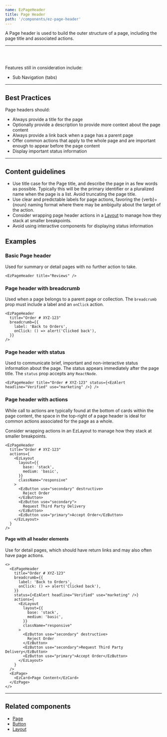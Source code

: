 ```yaml
---
name: EzPageHeader
title: Page Header
path: '/components/ez-page-header'
---
```


A Page header is used to build the outer structure of a page, including the page title and associated actions.

---

<EzAlert
  headline="This component is under development"
  tagline="There will likely be breaking changes to the API. Proceed with caution."
  use="warning"
/>

<br/>
<br/>

Features still in consideration include:

- Sub Navigation (tabs)

---

## Best Practices

Page headers should:

- Always provide a title for the page
- Optionally provide a description to provide more context about the page content
- Always provide a link back when a page has a parent page
- Offer common actions that apply to the whole page and are important enough to appear before the page content
- Display important status information

---

## Content guidelines

- Use title case for the Page title, and describe the page in as few words as possible. Typically this will be the primary identifier or a pluralized name when the page is a list. Avoid truncating the page title.
- Use clear and predictable labels for page actions, favoring the {verb}+{noun} naming format where there may be ambiguity about the target of the action.
- Consider wrapping page header actions in a [Layout](/components/ez-layout) to manage how they stack at smaller breakpoints.
- Avoid using interactive components for displaying status information

## Examples

### Basic Page header

Used for summary or detail pages with no further action to take.

```jsxwide
<EzPageHeader title="Reviews" />
```

### Page header with breadcrumb

Used when a page belongs to a parent page or collection. The `breadcrumb` prop must include a label and an `onClick` action.

```jsxwide
<EzPageHeader
  title="Order # XYZ-123"
  breadcrumb={{
    label: 'Back to Orders',
    onClick: () => alert('Clicked back'),
  }}
/>
```

### Page header with status

Used to communicate brief, important and non-interactive status information about the page. The status appears immediately after the page title. The `status` prop accepts any `ReactNode`.

```jsxwide
<EzPageHeader title="Order # XYZ-123" status={<EzAlert headline="Verified" use="marketing" />} />
```

### Page header with actions

While call to actions are typically found at the bottom of cards within the page content, the space in the top-right of a page header is ideal for common actions associated for the page as a whole.

Consider wrapping actions in an EzLayout to manage how they stack at smaller breakpoints.

```jsxwide
<EzPageHeader
  title="Order # XYZ-123"
  actions={
    <EzLayout
      layout={{
        base: 'stack',
        medium: 'basic',
      }}
      className="responsive"
    >
      <EzButton use="secondary" destructive>
        Reject Order
      </EzButton>
      <EzButton use="secondary">
        Request Third Party Delivery
      </EzButton>
      <EzButton use="primary">Accept Order</EzButton>
    </EzLayout>
  }
/>
```

#### Page with all header elements

Use for detail pages, which should have return links and may also often have page actions.

```jsxwide
<>
  <EzPageHeader
    title="Order # XYZ-123"
    breadcrumb={{
      label: 'Back to Orders',
      onClick: () => alert('Clicked back'),
    }}
    status={<EzAlert headline="Verified" use="marketing" />}
    actions={
      <EzLayout
        layout={{
          base: 'stack',
          medium: 'basic',
        }}
        className="responsive"
      >
        <EzButton use="secondary" destructive>
          Reject Order
        </EzButton>
        <EzButton use="secondary">Request Third Party Delivery</EzButton>
        <EzButton use="primary">Accept Order</EzButton>
      </EzLayout>
    }
  />
  <EzPage>
    <EzCard>Page Content</EzCard>
  </EzPage>
</>
```

---

## Related components

- [Page](/components/ez-page)
- [Button](/components/ez-button)
- [Layout](/components/ez-layout)
